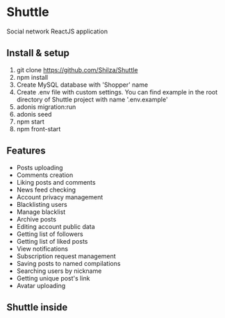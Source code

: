 # Shuttle

Social network ReactJS application

## Install & setup

1. git clone https://github.com/Shilza/Shuttle
2. npm install
3. Create MySQL database with 'Shopper' name
4. Create .env file with custom settings. You can find example in the root directory of Shuttle project with name '.env.example'  
5. adonis migration:run
6. adonis seed
7. npm start
8. npm front-start

## Features

* Posts uploading
* Comments creation
* Liking posts and comments
* News feed checking
* Account privacy management
* Blacklisting users
* Manage blacklist
* Archive posts
* Editing account public data
* Getting list of followers
* Getting list of liked posts
* View notifications
* Subscription request management
* Saving posts to named compilations
* Searching users by nickname
* Getting unique post's link
* Avatar uploading

## Shuttle inside


